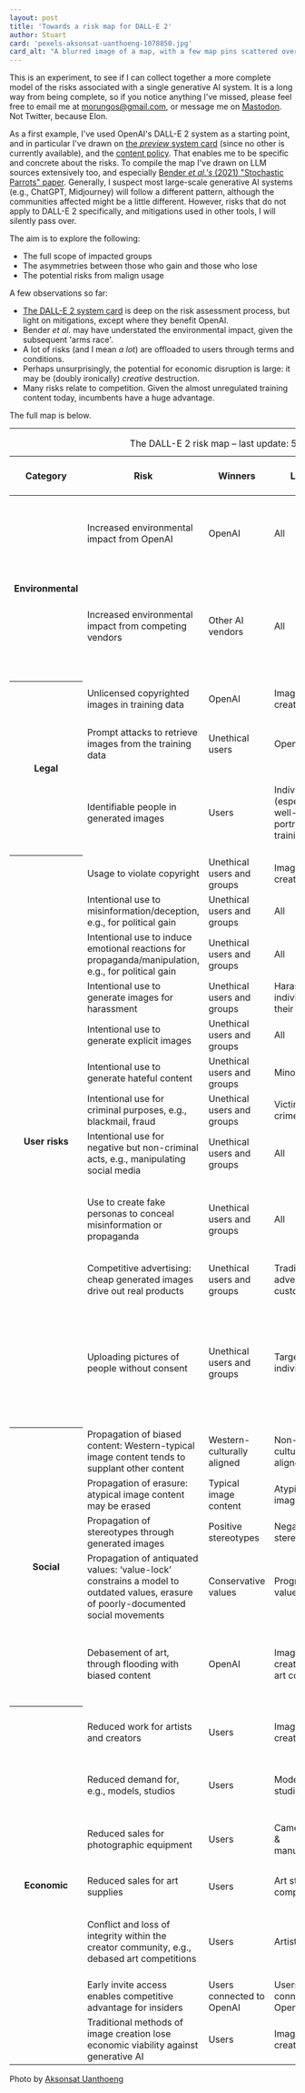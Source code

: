 ```yaml
---
layout: post
title: 'Towards a risk map for DALL-E 2'
author: Stuart
card: 'pexels-aksonsat-uanthoeng-1078850.jpg'
card_alt: "A blurred image of a map, with a few map pins scattered over it, pointy side upwards"
---
```


This is an experiment, to see if I can collect together a more complete
model of the risks associated with a single generative AI system. It
is a long way from being complete, so if you notice anything I've missed,
please feel free to email me at <a href='mailto:morungos@gmail.com'>morungos@gmail.com</a>,
or message me on [Mastodon](https://sciences.social/@morungos). Not Twitter, because Elon.

As a first example, I've used OpenAI's DALL-E 2 system as a starting point,
and in particular I've drawn on <a href="https://github.com/openai/dalle-2-preview/blob/main/system-card.md">
the *preview* system card</a> (since no other is currently available), and the
<a href="https://labs.openai.com/policies/content-policy">content policy</a>. 
That enables me to be specific and concrete about the risks. To compile 
the map I've drawn on LLM sources extensively too, and especially 
<a href="https://dl.acm.org/doi/pdf/10.1145/3442188.3445922">Bender <i>et al.'s</i> (2021)
"Stochastic Parrots" paper</a>. Generally, I suspect most large-scale
generative AI systems (e.g., ChatGPT, Midjourney) will follow a different pattern, although the
communities affected might be a little different. However, risks that do not apply to DALL-E 2 
specifically, and mitigations used in other tools, I will silently pass over.

The aim is to explore the following:

* The full scope of impacted groups
* The asymmetries between those who gain and those who lose
* The potential risks from malign usage

A few observations so far:

* <a href="https://github.com/openai/dalle-2-preview/blob/main/system-card.md">
  The DALL-E 2 system card</a> is deep on the risk assessment process, but light on mitigations, 
  except where they benefit OpenAI.
* Bender <i>et al.</i> may have understated the environmental impact, given the subsequent 'arms race'.
* A lot of risks (and I mean *a lot*) are offloaded to users through terms and conditions.
* Perhaps unsurprisingly, the potential for economic disruption is large: it may be (doubly ironically) 
  *creative* destruction.
* Many risks relate to competition. Given the
  almost unregulated training content today, incumbents have a huge advantage.

The full map is below.

<hr>

<table class="table table-condensed table-bordered align-middle small mt-5">
  <caption class="lead">The DALL-E 2 risk map &ndash; last update: 5th June 2023</caption>
 <thead class="thead-dark">
 <tr>
  <th>Category</th>
  <th class="w-25">Risk</th>
  <th>Winners</th>
  <th>Losers</th>
  <th>Mitigations</th>
  <th class="w-25">Notes, sources, and examples</th>
 </tr>
 </thead>
 <tbody>
 <tr>
  <th rowspan='2'>Environmental</th>
  <td>Increased environmental impact from OpenAI</td>
  <td>OpenAI</td>
  <td>All</td>
  <td>None</td>
  <td rowspan='2'>
  See <a href="https://dl.acm.org/doi/pdf/10.1145/3442188.3445922">Bender <i>et al.,</i> (2021)</a><br>
  High resource requirements reduce competition. Competitive disadvantage is
  skewed globally and economically. High compute requirement is paradoxically
  good for OpenAI. </td>
 </tr>
 <tr>
  <td>Increased environmental impact from competing vendors</td>
  <td>Other AI vendors</td>
  <td>All</td>
  <td>None</td>
 </tr>
 <tr>
  <th rowspan='3'>Legal</th>
  <td>Unlicensed copyrighted
  images in training data</td>
  <td>OpenAI</td>
  <td>Image creators</td>
  <td>Some (filtering)</td>
  <td rowspan='3'>
  Mitigations mainly benefit OpenAI. Data is withheld to prevent both competition and scrutiny.
  Mitigations primarily protect content, and, therefore, legal exposure.<br>
  <a
  href="https://github.com/openai/dalle-2-preview/blob/main/system-card.md">
  See: <i>DALL-E 2 system card</i></a></td>
 </tr>
 <tr>
  <td>Prompt attacks to retrieve images from the training data</td>
  <td>Unethical users</td>
  <td>OpenAI</td>
  <td>Significant</td>
 </tr>
 <tr>
  <td>Identifiable people in generated images</td>
  <td>Users</td>
  <td>Individuals (especially well-known) portrayed in training data</td>
  <td>None</td>
 </tr>
 <tr>
  <th rowspan='11'>User risks</th>
  <td>Usage to violate copyright</td>
  <td>Unethical users and groups</td>
  <td>Image creators</td>
  <td rowspan='8'>Terms and conditions only</td>
  <td rowspan='8'>
  Generally, risks
  are offloaded into users through terms and conditions:<br>
  <a href="https://labs.openai.com/policies/content-policy">
  See: <i>DALL-E 2 content policy</i></a></td>
 </tr>
 <tr>
  <td>Intentional use to misinformation/deception, e.g., for political gain</td>
  <td>Unethical users and groups</td>
  <td>All</td>
 </tr>
 <tr>
  <td>Intentional use to induce emotional reactions for propaganda/manipulation, e.g., for political gain</td>
  <td>Unethical users and groups</td>
  <td>All</td>
 </tr>
 <tr>
  <td>Intentional use to generate images for harassment</td>
  <td>Unethical users and groups</td>
  <td>Harassed individuals &amp; their networks</td>
 </tr>
 <tr>
  <td>Intentional use to generate explicit images</td>
  <td>Unethical users and groups</td>
  <td>All</td>
 </tr>
 <tr>
  <td>Intentional use to generate hateful content</td>
  <td>Unethical users and groups</td>
  <td>Minorities</td>
 </tr>
 <tr>
  <td>Intentional use for criminal purposes, e.g., blackmail, fraud</td>
  <td>Unethical users and groups</td>
  <td>Victims of crime</td>
 </tr>
 <tr>
  <td>Intentional use for negative but non-criminal acts, e.g., manipulating social media</td>
  <td>Unethical users and groups</td>
  <td>All</td>
 </tr>
 <tr>
  <td>Use to create fake personas to conceal misinformation or propaganda</td>
  <td>Unethical users and groups</td>
  <td>All</td>
  <td>None</td>
  <td>
  See: <a href="https://arxiv.org/abs/2009.06807"><i>McGuffie & Newhouse (2020)</i></a><br>
  May be implied under misinformation, but unclear
  </td>
 </tr>
 <tr>
  <td>Competitive advertising: cheap generated images drive out real products</td>
  <td>Unethical users and groups</td>
  <td>Traditional advertisers, customers</td>
  <td>None</td>
  <td>Not an acknowledged risk</td>
 </tr>
 <tr>
  <td>Uploading pictures of people without consent</td>
  <td>Unethical users and groups</td>
  <td>Targeted individuals</td>
  <td>Terms and conditions
  only</td>
  <td><a
  href="https://labs.openai.com/policies/content-policy">
  See <i>DALL-E 2 content policy</i></a><br>
  Note application to those who cannot consent (deceased people, minors) is unclear
  </td>
 </tr>
 <tr>
  <th rowspan='5'>Social</th>
  <td>Propagation of biased content: Western-typical
  image content tends to supplant other content</td>
  <td>Western-culturally
  aligned</td>
  <td>Non-Western
  culturally aligned</td>
  <td>None</td>
  <td rowspan='3'>
  See <a href="https://dl.acm.org/doi/pdf/10.1145/3442188.3445922">Bender <i>et al.,</i> (2021)</a><br>
  <a
  href="https://github.com/openai/dalle-2-preview/blob/main/system-card.md">Acknowledged in DALL-E2 system card</a></td>
 </tr>
 <tr>
  <td>Propagation of erasure: atypical
  image content may be erased</td>
  <td>Typical image content</td>
  <td>Atypical image content</td>
  <td>None</td>
 </tr>
 <tr>
  <td>Propagation of stereotypes through generated images</td>
  <td>Positive stereotypes</td>
  <td>Negative stereotypes</td>
  <td>None</td>
 </tr>
 <tr>
  <td>Propagation of antiquated values: ‘value-lock’
  constrains a model to outdated values, erasure of poorly-documented social
  movements</td>
  <td>Conservative values</td>
  <td>Progressive values</td>
  <td>None</td>
  <td>See <a href="https://dl.acm.org/doi/pdf/10.1145/3442188.3445922">Bender <i>et al.</i> (2021)</a><br>
  <a
  href="https://github.com/openai/dalle-2-preview/blob/main/system-card.md">Absent from DALL-E2 system card</a></td>
 </tr>
 <tr>
  <td>Debasement of art, through flooding with biased content</td>
  <td>OpenAI</td>
  <td>Image creators, wide art community</td>
  <td>None</td>
  <td><a href="https://dl.acm.org/doi/pdf/10.1145/3442188.3445922">Bender <i>et al.'s "ersatz fluency"</i> (2021)</a><br>
  <a
  href="https://github.com/openai/dalle-2-preview/blob/main/system-card.md">Absent from DALL-E 2 system card</a></td>
 </tr>
 <tr>
  <th rowspan='7'>Economic</th>
  <td>Reduced work for artists and creators</td>
  <td>Users</td>
  <td>Image creators</td>
  <td>None</td>
  <td rowspan='2'>Loss
  of work will not be evenly distributed.
  Unemployment is possible for creators with less privilege, support</td>
 </tr>
 <tr>
  <td>Reduced demand for, e.g., models, studios</td>
  <td>Users</td>
  <td>Models, studios</td>
  <td>None</td>
 </tr>
 <tr>
  <td>Reduced sales for photographic equipment</td>
  <td>Users</td>
  <td>Camera stores &amp; manufacturers</td>
  <td>None</td>
  <td rowspan='2'>These are uncertain. It is possible
  that sales could even increase due to generation of new interest</td>
 </tr>
 <tr>
  <td>Reduced sales for art supplies</td>
  <td>Users</td>
  <td>Art stores &amp; companies</td>
  <td>None</td>
 </tr>
 <tr>
  <td>Conflict and loss of integrity within the
  creator community, e.g., debased art competitions</td>
  <td>Users</td>
  <td>Artists</td>
  <td>None</td>
  <td><a class="icon-link"
  href="https://www.creativebloq.com/news/ai-art-wins-competition">See, for example, this report on the Colorado State Fair's fine arts competition</a></td>
 </tr>
 <tr>
  <td>Early invite access enables competitive advantage for insiders</td>
  <td>Users connected to OpenAI</td>
  <td>Users not connected to OpenAI</td>
  <td>None</td>
  <td><a
  href="https://github.com/openai/dalle-2-preview/blob/main/system-card.md">Acknowledged in DALL-E2 system card</a></td>
 </tr>
 <tr>
  <td>Traditional methods of image creation lose economic viability against generative AI</td>
  <td>Users</td>
  <td>Image creators</td>
  <td>None</td>
  <td><a
  href="https://github.com/openai/dalle-2-preview/blob/main/system-card.md">Acknowledged in DALL-E2 system card</a></td>
 </tr>
 </tbody>
</table>

Photo by [Aksonsat Uanthoeng](https://www.pexels.com/photo/close-up-photo-of-assorted-color-of-push-pins-on-map-1078850/)